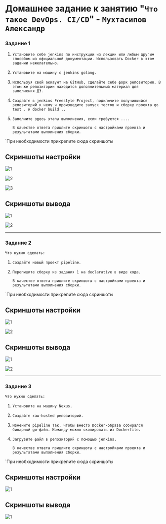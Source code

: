 # Домашнее задание к занятию "`Что такое DevOps. СI/СD`" - `Мухтасипов Александр`

### Задание 1

1. `Установите себе jenkins по инструкции из лекции или любым другим способом из официальной документации. Использовать Docker в этом задании нежелательно.`
2. `Установите на машину с jenkins golang.`
3. `Используя свой аккаунт на GitHub, сделайте себе форк репозитория. В этом же репозитории находится дополнительный материал для выполнения ДЗ.`
4. `Создайте в jenkins Freestyle Project, подключите получившийся репозиторий к нему и произведите запуск тестов и сборку проекта go test . и docker build ..`
5. `Заполните здесь этапы выполнения, если требуется ....`
    
    `В качестве ответа пришлите скриншоты с настройками проекта и результатами выполнения сборки.`


`При необходимости прикрепитe сюда скриншоты
## Скриншоты настройки
 
![1](./img/Screenshot_1.jpg)


![2](./img/Screenshot_2.jpg)


![3](./img/Screenshot_3.jpg)

## Скриншоты вывода

![1](./img/вывод1.jpg)


![2](./img/вывод2.jpg)

---

### Задание 2

`Что нужно сделать:`

1. `Создайте новый проект pipeline.`
2. `Перепишите сборку из задания 1 на declarative в виде кода.`
   
   `В качестве ответа пришлите скриншоты с настройками проекта и результатами выполнения сборки.`

`При необходимости прикрепитe сюда скриншоты
## Скриншоты настройки
 
![1](./img/Pipe_setting1.jpg)


![2](./img/Pipe_setting2.jpg)


## Скриншоты вывода

![1](./img/Pipe_вывод1.jpg)


![2](./img/Pipe_вывод2.jpg)


---


### Задание 3

`Что нужно сделать:`

1. `Установите на машину Nexus.`
2. `Создайте raw-hosted репозиторий.`
3. `Измените pipeline так, чтобы вместо Docker-образа собирался бинарный go-файл. Команду можно скопировать из Dockerfile.`
4. `Загрузите файл в репозиторий с помощью jenkins.`

    `В качестве ответа пришлите скриншоты с настройками проекта и результатами выполнения сборки.`

`При необходимости прикрепитe сюда скриншоты
## Скриншоты настройки
 
![1](./img/Задание_3_настройки.jpg)

## Скриншоты вывода

![1](./img/Задание3_вывод.jpg)



